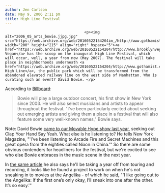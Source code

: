 ```yaml
---
author: Jen Carlson
date: May 9, 2006 2:11 pm
title: High Line Festival
---
```


	
										<p><img alt="2006_05_arts_bowie.jjpg.jpg" src="https://web.archive.org/web/20160522154204im_/http://www.gothamist.com/attachments/arts_jen/2006_05_arts_bowie.jjpg.jpg" width="200" height="215" align="right" hspace="5"><a href="https://web.archive.org/web/20160522154204/http://www.brooklynvegan.com/archives/2006/05/bowie_to_curate.html">Brooklyn Vegan</a> has the scoop on the inaugural High Line Festival, which will occur, well, a year from now (May 2007). The festival will take place in neighborhoods underneath <a href="https://web.archive.org/web/20160522154204/http://www.gothamist.com/archives/2006/04/10/high_line_const.php">the High Line</a>, the public park which will be transformed from the abandoned elevated railway line on the west side of Manhattan. Who is curating such an event? David Bowie. </p>

<p>According to <a href="https://web.archive.org/web/20160522154204/http://billboard.com/bbcom/news/article_display.jsp?vnu_content_id=1002464920">Billboard</a>: </p>

<blockquote>Bowie will play a large outdoor concert, his first show in New York since 2003. He will also select musicians and artists to appear throughout the festival. &quot;I&apos;ve been particularly excited about seeking out emerging artists and giving them a place in a festival that will also feature some very well-known names,&quot; Bowie says.</blockquote>

<p>Note: David Bowie <a href="https://web.archive.org/web/20160522154204/http://www.gothamist.com/archives/2005/06/21/movable_hype_30_recap.php">came to our Movable Hype show last year</a>, seeking out Clap Your Hand Say Yeah. What else is he listening to? He tells New York Magazine, &quot;&apos;I&#x2019;ve been listening to Arcade Fire and Secret Machines and this great opera from the eighties called Nixon in China.&apos;&quot; So there are some obvious contenders for headliners for the festival, but we&apos;re excited to see who else Bowie embraces in the music scene in the next year. </p>

<p>In <a href="https://web.archive.org/web/20160522154204/http://www.nymag.com/news/intelligencer/16865/index.html">the same article</a> he also says he&apos;ll be taking a year off from touring and recording, it looks like he found a project to work on when he&apos;s not sneaking in to movies at the Angelika - of which he said, &quot;&apos;I like going out to the Angelika: If the first one&#x2019;s only okay, I&#x2019;ll sneak into one after the other. It&#x2019;s so easy.&apos;&quot;</p>					
										
									
				